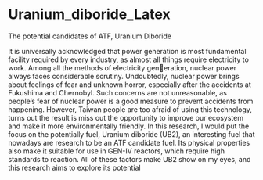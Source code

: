 # Uranium_diboride_Latex
The potential candidates of ATF, Uranium Diboride

It is universally acknowledged that power generation is most fundamental facility required by every
industry, as almost all things require electricity to work. Among all the methods of electricity generation, nuclear power always faces considerable scrutiny. Undoubtedly, nuclear power brings about
feelings of fear and unknown horror, especially after the accidents at Fukushima and Chernobyl. Such
concerns are not unreasonable, as people’s fear of nuclear power is a good measure to prevent accidents
from happening. However, Taiwan people are too afraid of using this technology, turns out the result
is miss out the opportunity to improve our ecosystem and make it more environmentally friendly. In
this research, I would put the focus on the potentially fuel, Uranium diboride (UB2), an interesting fuel
that nowadays are research to be an ATF candidate fuel. Its physical properties also make it suitable
for use in GEN-IV reactors, which require high standards to reaction. All of these factors make UB2
show on my eyes, and this research aims to explore its potential
